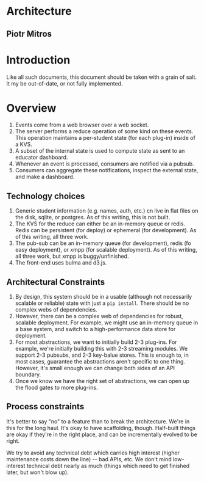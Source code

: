 # Architecture
## Piotr Mitros

# Introduction

Like all such documents, this document should be taken with a grain of
salt. It my be out-of-date, or not fully implemented. 

# Overview

1. Events come from a web browser over a web socket.
2. The server performs a reduce operation of some kind on these
   events. This operation maintains a per-student state (for each
   plug-in) inside of a KVS.
3. A subset of the internal state is used to compute state as sent to
   an educator dashboard.
3. Whenever an event is processed, consumers are notified via a pubsub.
4. Consumers can aggregate these notifications, inspect the external state,
   and make a dashboard.

## Technology choices

1. Generic student information (e.g. names, auth, etc.) cn live in
   flat files on the disk, sqlite, or postgres. As of this writing, this
   is not built.
2. The KVS for the reduce can either be an in-memory queue or
   redis. Redis can be persistent (for deploy) or ephemeral (for
   development). As of this writing, all three work.
3. The pub-sub can be an in-memory queue (for development), redis (fo
   easy deployment), or xmpp (for scalable deployment). As of this writing,
   all three work, but xmpp is buggy/unfinished.
4. The front-end uses bulma and d3.js.

## Architectural Constraints

1. By design, this system should be in a usable (although not
   necessarily scalable or reliable) state with just a `pip
   install`. There should be no complex webs of dependencies.
2. However, there can be a complex web of dependencies for robust,
   scalable deployment. For example, we might use an in-memory
   queue in a base system, and switch to a high-performance data
   store for deployment.
3. For most abstractions, we want to initially build 2-3 plug-ins. For
   example, we're initially building this with 2-3 streaming
   modules. We support 2-3 pubsubs, and 2-3 key-balue stores. This is
   enough to, in most cases, guarantee the abstractions aren't
   specific to one thing. However, it's small enough we can change
   both sides of an API boundary.
4. Once we know we have the right set of abstractions, we can open up
   the flood gates to more plug-ins.

## Process constraints

It's better to say "no" to a feature than to break the
architecture. We're in this for the long haul. It's okay to have
scaffolding, though. Half-built things are okay if they're in the
right place, and can be incrementally evolved to be right.

We try to avoid any technical debt which carries high interest (higher
maintenance costs down the line) -- bad APIs, etc. We don't mind
low-interest technical debt nearly as much (things which need to get
finished later, but won't blow up).


